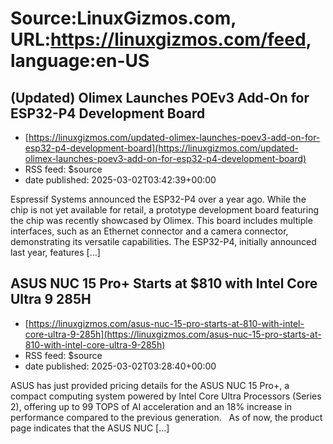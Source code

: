 # Source:LinuxGizmos.com, URL:https://linuxgizmos.com/feed, language:en-US

## (Updated) Olimex Launches POEv3 Add-On for ESP32-P4 Development Board
 - [https://linuxgizmos.com/updated-olimex-launches-poev3-add-on-for-esp32-p4-development-board](https://linuxgizmos.com/updated-olimex-launches-poev3-add-on-for-esp32-p4-development-board)
 - RSS feed: $source
 - date published: 2025-03-02T03:42:39+00:00

Espressif Systems announced the ESP32-P4 over a year ago. While the chip is not yet available for retail, a prototype development board featuring the chip was recently showcased by Olimex. This board includes multiple interfaces, such as an Ethernet connector and a camera connector, demonstrating its versatile capabilities. The ESP32-P4, initially announced last year, features [&#8230;]

## ASUS NUC 15 Pro+ Starts at $810 with Intel Core Ultra 9 285H
 - [https://linuxgizmos.com/asus-nuc-15-pro-starts-at-810-with-intel-core-ultra-9-285h](https://linuxgizmos.com/asus-nuc-15-pro-starts-at-810-with-intel-core-ultra-9-285h)
 - RSS feed: $source
 - date published: 2025-03-02T03:28:40+00:00

ASUS has just provided pricing details for the ASUS NUC 15 Pro+, a compact computing system powered by Intel Core Ultra Processors (Series 2), offering up to 99 TOPS of AI acceleration and an 18% increase in performance compared to the previous generation. &#160; As of now, the product page indicates that the ASUS NUC [&#8230;]

